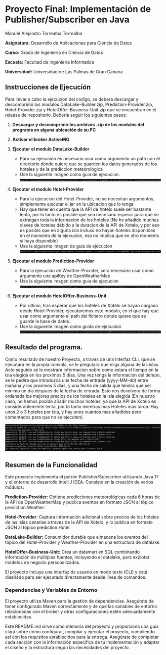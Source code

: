 # Proyecto Final: Implementación de Publisher/Subscriber en Java

Manuel Alejandro Torrealba Torrealba

**Asignatura:** Desarrollo de Aplicaciones para Ciencia de Datos

**Curso:** Grado de Ingeniería en Ciencia de Datos

**Escuela:** Facultad de Ingeniería Informatica 

**Universidad:** Universidad de Las Palmas de Gran Canaria


## Instrucciones de Ejecución

Para llevar a cabo la ejecucion del codigo, se debera descargar y descomprimir los modulos DataLake-Builder.zip, Prediction-Provider.zip, Hotel-Provider.zip y HotelOffer-Business-Unit.zip que se encuentran en el release del repositorio. 
Deberia seguir los siguientes pasos:
  1. **Descargar y descomprimir los archivos .zip de los modulos del programa en alguna ubicación de su PC**
  2. **Activar el broker ActiveMQ**
  3. **Ejecutar el modulo DataLake-Builder**
      - Para su ejecución es necesario usar como argumento un path con el directorio donde quiere que se guarden los datos generados de los hoteles y de la prediccion meteorologica
      - Use la siguiente imagen como guia de ejecucion.
        ![Ejecucion de DataLake-Builder](DLB.png)
        
  4. **Ejecutar el modulo Hotel-Provider**
      - Para la ejecucion del Hotel-Provider, no se necesitan argumentos, simplemente ejecutar el jar en la ubicacion que lo tenga
      - Hay que tener en cuenta que la API de Xotelo suele ser bastante lenta, por lo tanto es posible que sea necesario esperar para que se extraigan toda la informacion de los hoteles (No he añadido muchas claves de hoteles debido a la duracion de la API de Xotelo, y por eso es posible que en alguna isla incluso no hayan hoteles disponibles en el momento de la ejecucion, eso no implica que en otro momento si haya disponible)
      - Use la siguiente imagen de guia de ejecucion
        ![Ejecucion Hotel-Provider](HP.png)
        
  5. **Ejecutar el modulo Prediction-Provider**
      - Para la ejecucion de Weather-Provider, sera necesario usar como argumento una apiKey de OpenWeatherMap
      - Use la siguiente imagen como guia de ejecucion
      ![Ejecucion de Pediction-Provider](PV.png)

  6. **Ejecutar el modulo HotelOffer-Business-Unit**
     - Por ultimo, tras esperar que los hoteles de Xotelo se hayan cargado desde Hotel-Provider, ejecutaremos este modulo, en el que hay que usar como argumento el path del fichero donde quiere que se guarde la base de datos.
     - Use la siguiente imagen como guida de ejecucion
     ![Ejecucion de HotelOffer-Business-Unit](HOBU.png)

## Resultado del programa.

Como resultado de nuestro Proyecto, a traves de una Interfaz CLI, que se ejecutara en la propia consola, se le pregutara que eliga alguna de las islas. Acto seguido se le mostrara informacion sobre como estara el tiempo en la isla elegida en los proximos 5 dias. Una vez tenga la informacion del tiempo, se le pedira que introduzca una fecha de entrada (yyyy-MM-dd) entre mañana y los proximos 5 dias, y una fecha de salida que tendra que ser minimo un dia despues de la fecha de entrada. Esto nos devolvera de forma ordenada los mejores precios de los hoteles en la isla elegida (En nuestro caso, no hemos podido añadir muchos hoteles, ya que la API de Xotelo es considerablemente lenta, por lo tanto mientras mas Hoteles mas tarda. Hay unos 2 o 3 hoteles por isla, y hay unos cuantos mas añadidos pero comentados para que no se ejecuten).

![Resultado del programa](CLI.png)

## Resumen de la Funcionalidad

Este proyecto implementa el patrón Publisher/Subscriber utilizando Java 17 y el entorno de desarrollo IntelliJ IDEA. Consiste en la creación de varios módulos:

**Prediction-Provider:** Obtiene predicciones meteorológicas cada 6 horas de la API de OpenWeatherMap y publica eventos en formato JSON al tópico prediction.Weather.

**Hotel-Provider:** Captura información adicional sobre precios de los hoteles de las islas canarias a traves de la API de Xotelo, y lo publica en formato JSON al tópico prediction.Hotel.

**DataLake-Builder:** Consumidor durable que almacena los eventos del tópico del Hotel-Provider y Weather-Provider en una estructura de datalake.

**HotelOffer-Business-Unit:** Crea un datamart en SQL combinando información de múltiples fuentes, incluyendo el datalake, para explotar modelos de negocio personalizados.

El proyecto incluye una interfaz de usuario en modo texto (CLI) y está diseñado para ser ejecutado directamente desde línea de comandos.

### Dependencias y Variables de Entorno

El proyecto utiliza Maven para la gestión de dependencias. Asegúrate de tener configurado Maven correctamente y de que las variables de entorno relacionadas con el broker y otras configuraciones estén adecuadamente establecidas.

Este README.md sirve como memoria del proyecto y proporciona una guía clara sobre cómo configurar, compilar y ejecutar el proyecto, cumpliendo así con los requisitos establecidos para la entrega. Asegúrate de completar cada sección con la información específica de tu implementación y adaptar el diseño y la estructura según las necesidades del proyecto.





